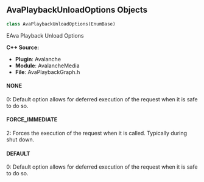 ## AvaPlaybackUnloadOptions Objects

```python
class AvaPlaybackUnloadOptions(EnumBase)
```

EAva Playback Unload Options

**C++ Source:**

- **Plugin**: Avalanche
- **Module**: AvalancheMedia
- **File**: AvaPlaybackGraph.h

<a id="unreal.AvaPlaybackUnloadOptions.NONE"></a>

#### NONE

0: Default option allows for deferred execution of the request when it is safe to do so.

<a id="unreal.AvaPlaybackUnloadOptions.FORCE_IMMEDIATE"></a>

#### FORCE_IMMEDIATE

2: Forces the execution of the request when it is called. Typically during shut down.

<a id="unreal.AvaPlaybackUnloadOptions.DEFAULT"></a>

#### DEFAULT

0: Default option allows for deferred execution of the request when it is safe to do so.

<a id="unreal.AvaPlaybackStopOptions"></a>